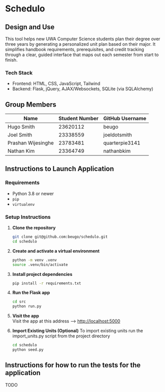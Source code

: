 # Schedulo


## Design and Use

This tool helps new UWA Computer Science students plan their degree over three years by generating a personalized unit plan based on their major. It simplifies handbook requirements, prerequisites, and credit tracking through a clear, guided interface that maps out each semester from start to finish.

### Tech Stack
- Frontend: HTML, CSS, JavaScript, Tailwind
- Backend: Flask, jQuery, AJAX/Websockets, SQLite (via SQLAlchemy)

## Group Members
| Name               | Student Number | GitHub Username   |
|--------------------|----------------|--------------------|
| Hugo Smith         | 23620112       | beugo              |
| Joel Smith         | 23338559       | joeldotsmith       |
| Prashan Wijesinghe | 23783481       | quarterpie3141     |
| Nathan Kim         | 23364749       | nathanbkim         |


## Instructions to Launch Application
### Requirements

- Python 3.8 or newer
- `pip`
- `virtualenv`

### Setup Instructions

1. **Clone the repository**
   ```bash
   git clone git@github.com:beugo/schedulo.git
   cd schedulo
   ```

2. **Create and activate a virtual environment**
   ```bash
   python -m venv .venv
   source .venv/bin/activate
   ```

3. **Install project dependencies**
   ```bash
   pip install -r requirements.txt
   ```

4. **Run the Flask app**
   ```bash
   cd src
   python run.py
   ```

5. **Visit the app**  
   Visit the app at this address --> [http://localhost:5000](http://localhost:5000)

6. **Import Existing Units (Optional)**
   To import existing units run the import_units.py script from the project directory
   ```bash
   cd schedulo
   python seed.py
   ```

## Instructions for how to run the tests for the application

TODO
